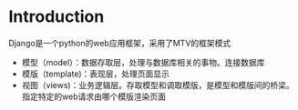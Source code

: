 # Introduction

Django是一个python的web应用框架，采用了MTV的框架模式

* 模型（model）：数据存取层，处理与数据库相关的事物。连接数据库
* 模版（template)：表现层，处理页面显示
* 视图（views)：业务逻辑层。存取模型和调取模版，是模型和模版间的桥梁。指定特定的web请求由哪个模版渲染页面



